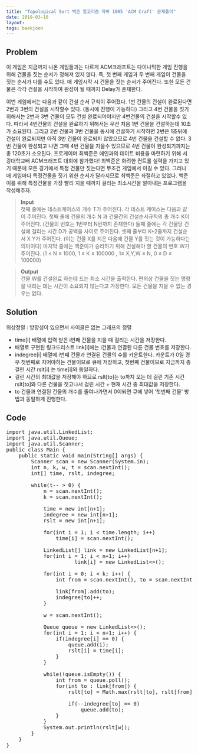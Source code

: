```yaml
---
title: "Topological Sort 백준 알고리즘 자바 1005 'ACM Craft' 문제풀이"
date: 2019-03-10
layout:
tags: baekjoon
---
```



## Problem
이 게임은 지금까지 나온 게임들과는 다르게 ACM크래프트는 다이나믹한 게임 진행을 위해 건물을 짓는 순서가 정해져 있지 않다. 즉, 첫 번째 게임과 두 번째 게임이 건물을 짓는 순서가 다를 수도 있다. 매 게임시작 시 건물을 짓는 순서가 주어진다. 또한 모든 건물은 각각 건설을 시작하여 완성이 될 때까지 Delay가 존재한다.

이번 게임에서는 다음과 같이 건설 순서 규칙이 주어졌다. 1번 건물의 건설이 완료된다면 2번과 3번의 건설을 시작할수 있다. (동시에 진행이 가능하다) 그리고 4번 건물을 짓기 위해서는 2번과 3번 건물이 모두 건설 완료되어야지만 4번건물의 건설을 시작할수 있다.
따라서 4번건물의 건설을 완료하기 위해서는 우선 처음 1번 건물을 건설하는데 10초가 소요된다. 그리고 2번 건물과 3번 건물을 동시에 건설하기 시작하면 2번은 1초뒤에 건설이 완료되지만 아직 3번 건물이 완료되지 않았으므로 4번 건물을 건설할 수 없다. 3번 건물이 완성되고 나면 그때 4번 건물을 지을수 있으므로 4번 건물이 완성되기까지는 총 120초가 소요된다.
프로게이머 최백준은 애인과의 데이트 비용을 마련하기 위해 서강대학교배 ACM크래프트 대회에 참가했다! 최백준은 화려한 컨트롤 실력을 가지고 있기 때문에 모든 경기에서 특정 건물만 짓는다면 무조건 게임에서 이길 수 있다. 그러나 매 게임마다 특정건물을 짓기 위한 순서가 달라지므로 최백준은 좌절하고 있었다. 백준이를 위해 특정건물을 가장 빨리 지을 때까지 걸리는 최소시간을 알아내는 프로그램을 작성해주자.

> <b>Input</b><br>
첫째 줄에는 테스트케이스의 개수 T가 주어진다. 각 테스트 케이스는 다음과 같이 주어진다. 첫째 줄에 건물의 개수 N 과 건물간의 건설순서규칙의 총 개수 K이 주어진다. (건물의 번호는 1번부터 N번까지 존재한다) 
둘째 줄에는 각 건물당 건설에 걸리는 시간 D가 공백을 사이로 주어진다. 셋째 줄부터 K+2줄까지 건설순서 X Y가 주어진다. (이는 건물 X를 지은 다음에 건물 Y를 짓는 것이 가능하다는 의미이다) 
마지막 줄에는 백준이가 승리하기 위해 건설해야 할 건물의 번호 W가 주어진다. (1 ≤ N ≤ 1000, 1 ≤ K ≤ 100000 , 1≤ X,Y,W ≤ N, 0 ≤ D ≤ 100000)

> <b>Output</b><br>
건물 W를 건설완료 하는데 드는 최소 시간을 출력한다. 편의상 건물을 짓는 명령을 내리는 데는 시간이 소요되지 않는다고 가정한다.
모든 건물을 지을 수 없는 경우는 없다.


## Solution
위상정렬 : 방향성이 있으면서 사이클은 없는 그래프의 정렬
- time[i] 배열에 입력 받은 i번째 건물을 지을 때 걸리는 시간을 저장한다.
- 배열로 구현된 링크드리스트 link[i]에는 i건물과 연결된 다른 건물 번호를 저장한다.
- indegree[i] 배열에 i번째 건물과 연결된 건물의 수를 카운트한다. 카운트가 0일 경우 첫번째로 지어야하는 건물이므로 큐에 저장하고, 첫번째 건물이므로 지금까지 총 걸린 시간 rslt[i] 는 time[i]와 동일하다.
- 걸린 시간의 최대값을 저장해야 하므로 rslt[to]는 to까지 오는 데 걸린 기존 시간 rslt[to]와 다른 건물을 짓고나서 걸린 시간 + 현재 시간 중 최대값을 저장한다.
- to 건물과 연결된 건물의 개수를 줄여나가면서 0이되면 큐에 넣어 '첫번째 건물' 방법과 동일하게 진행한다.


## Code
<pre>
import java.util.LinkedList;
import java.util.Queue;
import java.util.Scanner;
public class Main {
	public static void main(String[] args) {
		Scanner scan = new Scanner(System.in);
		int n, k, w, t = scan.nextInt();
		int[] time, rslt, indegree;
		
		while(t-- > 0) {
			n = scan.nextInt();
			k = scan.nextInt();
			
			time = new int[n+1];
			indegree = new int[n+1];
			rslt = new int[n+1];
			
			for(int i = 1; i < time.length; i++)
				time[i] = scan.nextInt();
			
			LinkedList<Integer>[] link = new LinkedList[n+1];
            for(int i = 1; i < n+1; i++)
				      link[i] = new LinkedList<>();
            
			for(int i = 0; i < k; i++) {
				int from = scan.nextInt(), to = scan.nextInt();
				
				link[from].add(to);
				indegree[to]++;
			}
			
			w = scan.nextInt();
			
			Queue<Integer> queue = new LinkedList<>();
			for(int i = 1; i < n+1; i++) {
				if(indegree[i] == 0) {
					queue.add(i);
					rslt[i] = time[i];
				}
			}
			
			while(!queue.isEmpty()) {
				int from = queue.poll();
				for(int to : link[from]) {
					rslt[to] = Math.max(rslt[to], rslt[from] + time[to]);
					
					if(--indegree[to] == 0)
						queue.add(to);
				}
			}
			System.out.println(rslt[w]);
		}
	}
}
